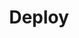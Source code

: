 ---
title: Deploy
description:
weight: 20
url: /nginx-instance-manager/deploy/
cascade:
  banner:
    enabled: true
    type: deprecation
    start-date: 2024-01-01
    end-date: 2024-02-01
    md: banner/deprecation-r33
---